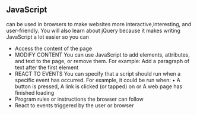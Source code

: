 ## JavaScript 
can be used in browsers to make websites more interactive,interesting, and user-friendly. You will also learn about jQuery because it makes writing JavaScript a lot easier
so you can
- Access the content of the page
- MODIFY CONTENT
You can use JavaScript to add elements, attributes, and text to the page, or remove them. For example: Add a paragraph of text after the
first <hl> element
- REACT TO EVENTS
You can specify that a script should run when a specific event has occurred. For example, it could be run when:
• A button is pressed, A link is clicked (or tapped) on or A web page has finished loading
- Program rules or instructions the browser can follow
- React to events triggered by the user or browser
